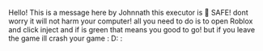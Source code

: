 Hello! This is a message here by Johnnath this executor is 💯 SAFE! dont worry it will not harm your computer! all you need to do is to open Roblox and click inject and if is green that means you good to go! but if you leave the game ill crash your game : D: :
